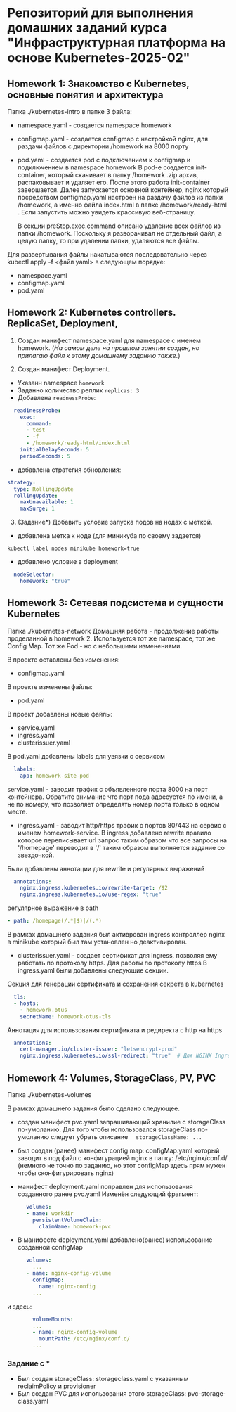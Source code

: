 # Репозиторий для выполнения домашних заданий курса "Инфраструктурная платформа на основе Kubernetes-2025-02" 


## Homework 1: Знакомство с Kubernetes, основные понятия и архитектура
 Папка ./kubernetes-intro
 в папке 3 файла:
 - namespace.yaml - создается namespace homework
 - configmap.yaml - создается configmap c настройкой nginx, для раздачи файлов с директории /homework на 8000 порту
 - pod.yaml - создается pod с подключением к configmap и подключением в namespace homework
    В pod-е создается init-container, который скачивает в папку /homework .zip архив, распаковывает и удаляет его.
    После этого работа init-container завершается.
    Далее запускается основной контейнер, nginx который посредством configmap.yaml настроен на раздачу файлов из папки /homework, а именно файла index.html в папке /homework/ready-html . Если запустить можно увидеть крассивую веб-страницу.

    В секции preStop.exec.command описано удаление всех файлов из папки /homework. Поскольку я разворачивал не отдельный файл, а целую папку, то при удалении папки, удаляются все файлы.

Для развертывания файлы накатываются последовательно через kubectl apply -f <файл yaml> в следующем порядке:
 - namespace.yaml
 - configmap.yaml
 - pod.yaml

## Homework 2: Kubernetes controllers. ReplicaSet, Deployment,
1. Cоздан манифест namespace.yaml для namespace с именем homework.
(*На самом деле на прошлом занятии создан, но прилагаю файл к этому 
домашнему заданию также.*)

2. Создан манифест Deployment.
  - Указанн namespace `homework`
  - Заданно количество реплик `replicas: 3`
  - Добавлена `readnessProbe`:
```yaml
  readinessProbe:
    exec:
      command:
      - test
      - -f
      - /homework/ready-html/index.html
    initialDelaySeconds: 5
    periodSeconds: 5
```
  - добавлена стратегия обновления:
  ```yaml
  strategy:
    type: RollingUpdate
    rollingUpdate:
      maxUnavailable: 1
      maxSurge: 1
  ```

3. (Задание*) Добавить условие запуска подов на нодах с меткой.
  - добавлена метка к ноде (для миникуба по своему задается)
```shell
kubectl label nodes minikube homework=true
```
  - добавлено условие в deployment
```yaml
  nodeSelector:
    homework: "true"
```

## Homework 3: Сетевая подсистема и сущности Kubernetes

Папка ./kubernetes-network
Домашняя работа - продолжение работы проделанной в homework 2.
Используется тот же namespace, тот же Config Map. Тот же Pod  - но с небольшими изменениями.

В проекте оставлены без изменения:
- configmap.yaml

В проекте изменены файлы:
- pod.yaml

В проект добавлены новые файлы:
- service.yaml
- ingress.yaml
- clusterissuer.yaml

В pod.yaml добавлены labels для увязки с сервисом

```yaml
  labels:
    app: homework-site-pod
```

service.yaml - заводит трафик с объявленного порта 8000 на порт контейнера.
Обратите внимание что порт пода адресуется по имени, а не по номеру, что позволяет определять номер порта только в одном месте.

- ingress.yaml - заводит http/https трафик c портов 80/443 на сервис с именем homework-service.
B ingress добавлено rewrite правило которое переписывает url запрос таким образом что все запросы на '/homepage'  переводит в '/' таким образом выполняется задание со звездочкой.

Были добавлены аннотации для rewrite и регулярных выражений
```yaml
  annotations:
    nginx.ingress.kubernetes.io/rewrite-target: /$2
    nginx.ingress.kubernetes.io/use-regex: "true"
```
регулярное выражение в path 
```yaml
- path: /homepage(/.*|$)|/(.*)
```

В рамках домашнего задания был активрован ingress контроллер nginx в minikube который был там установлен но деактивирован.


- clusterissuer.yaml - создает сертификат для ingress, позволяя ему работать по протоколу https.
 Для работы по протоколу https В ingress.yaml были добавлены следующие секции.

Секция для генерации сертификата и сохранения секрета в kubernetes
```yaml
  tls:
  - hosts:
    - homework.otus
    secretName: homework-otus-tls
```

Аннотация для использования сертификата и редиректа с http на https
```yaml
  annotations:
    cert-manager.io/cluster-issuer: "letsencrypt-prod"
    nginx.ingress.kubernetes.io/ssl-redirect: "true"  # Для NGINX Ingress
```

## Homework 4: Volumes, StorageClass, PV, PVC
Папка ./kubernetes-volumes

В рамках домашнего задания было сделано следующее.
- создан манифест pvc.yaml запрашивающий хранилие с storageClass по-умоланию.
Для того чтобы использовался storageClass по-умоланию cледует убрать описание `  storageClassName: ...`

- был создан (ранее) манифест config map: configMap.yaml который заводит в под файл с конфигурацией nginx в папку: /etc/nginx/conf.d/ (немного не точно по заданию, но этот configMap здесь прям нужен чтобы сконфигурировать nginx)

- манифест deployment.yaml поправлен для использования созданного ранее pvc.yaml
Изменён следующий фрагмент:
```yaml
      volumes:
      - name: workdir
        persistentVolumeClaim:
          claimName: homework-pvc
```

- В манифесте deployment.yaml добавлено(ранее) использование созданной configMap
```yaml
      volumes:
        ...
      - name: nginx-config-volume
        configMap:
          name: nginx-config
        ...
```

и здесь:
```yaml
        volumeMounts:
        ...
        - name: nginx-config-volume
          mountPath: /etc/nginx/conf.d/
        ...
```

### Задание с *
 - Был создан storageClass: storageclass.yaml с указанным reclaimPolicy и provisioner
 - Был создан PVC для использования этого storageClass: pvc-storage-class.yaml